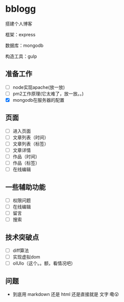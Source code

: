# bblogg
搭建个人博客

框架：express

数据库：mongodb

构造工具：gulp

## 准备工作

- [ ] node实现apache(放一放)
- [ ] pm2工作原理(它太难了，放一放。。)
- [x] mongodb在服务器的配置

## 页面

- [ ] 进入页面
- [ ] 文章列表（时间）
- [ ] 文章列表（标签）
- [ ] 文章详情
- [ ] 作品（时间）
- [ ] 作品（标签）
- [ ] 在线编辑

## 一些辅助功能

- [ ] 权限问题
- [ ] 在线编辑
- [ ] 留言
- [ ] 搜索

## 技术突破点

- [ ] diff算法
- [ ] 实现虚拟dom
- [ ] oIUIo（这个。。额，看情况吧）

## 问题

- 到底用 markdown 还是 html 还是直接就是 文字 嘞:astonished:

